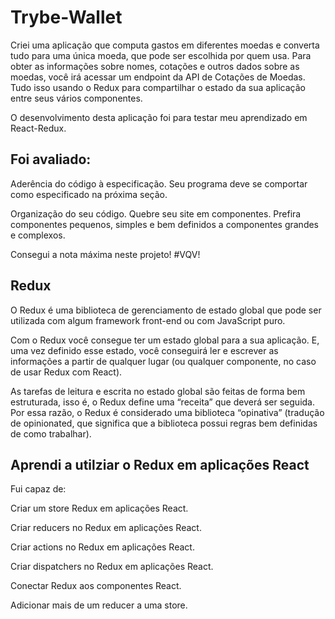 # Trybe-Wallet
Criei uma aplicação que computa gastos em diferentes moedas e converta tudo para uma única moeda, que pode ser escolhida por quem usa. Para obter as informações sobre nomes, cotações e outros dados sobre as moedas, você irá acessar um endpoint da API de Cotações de Moedas. Tudo isso usando o Redux para compartilhar o estado da sua aplicação entre seus vários componentes.

O desenvolvimento desta aplicação foi para testar meu aprendizado em React-Redux.

## Foi avaliado:
Aderência do código à especificação. Seu programa deve se comportar como especificado na próxima seção.

Organização do seu código. Quebre seu site em componentes. Prefira componentes pequenos, simples e bem definidos a componentes grandes e complexos.

Consegui a nota máxima neste projeto!
#VQV!

## Redux

O Redux é uma biblioteca de gerenciamento de estado global que pode ser utilizada com algum framework front-end ou com JavaScript puro.

Com o Redux você consegue ter um estado global para a sua aplicação. E, uma vez definido esse estado, você conseguirá ler e escrever as informações a partir de qualquer lugar (ou qualquer componente, no caso de usar Redux com React).

As tarefas de leitura e escrita no estado global são feitas de forma bem estruturada, isso é, o Redux define uma “receita” que deverá ser seguida. Por essa razão, o Redux é considerado uma biblioteca “opinativa” (tradução de opinionated, que significa que a biblioteca possui regras bem definidas de como trabalhar).


## Aprendi a utilziar o Redux em aplicações React 

Fui capaz de:

Criar um store Redux em aplicações React.

Criar reducers no Redux em aplicações React.

Criar actions no Redux em aplicações React.

Criar dispatchers no Redux em aplicações React.

Conectar Redux aos componentes React.

Adicionar mais de um reducer a uma store.

